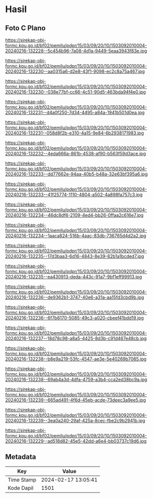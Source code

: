 # Hasil

## Foto C Plano

https://sirekap-obj-formc.kpu.go.id/bf02/pemilu/pdpr/15/03/09/20/10/1503092010004-20240216-132228--5c454b96-7a08-4d1a-9449-5eaa3943f83e.jpg

https://sirekap-obj-formc.kpu.go.id/bf02/pemilu/pdpr/15/03/09/20/10/1503092010004-20240216-132230--aa0315a6-d2e8-43f1-9098-ec2c8a75a467.jpg

https://sirekap-obj-formc.kpu.go.id/bf02/pemilu/pdpr/15/03/09/20/10/1503092010004-20240216-132230--038e77bf-cc66-4c51-90d5-463bda94f4e0.jpg

https://sirekap-obj-formc.kpu.go.id/bf02/pemilu/pdpr/15/03/09/20/10/1503092010004-20240216-132231--d4a0f250-7d34-4495-a84a-1941b501d0ea.jpg

https://sirekap-obj-formc.kpu.go.id/bf02/pemilu/pdpr/15/03/09/20/10/1503092010004-20240216-132231--058d8f2b-e310-4a15-9e84-6b2938171983.jpg

https://sirekap-obj-formc.kpu.go.id/bf02/pemilu/pdpr/15/03/09/20/10/1503092010004-20240216-132232--4eda666a-861b-4538-af90-b563f59d3ace.jpg

https://sirekap-obj-formc.kpu.go.id/bf02/pemilu/pdpr/15/03/09/20/10/1503092010004-20240216-132233--dd77662e-94aa-40b5-b48a-32e63bf395a6.jpg

https://sirekap-obj-formc.kpu.go.id/bf02/pemilu/pdpr/15/03/09/20/10/1503092010004-20240216-132233--41f25774-1110-4804-a502-4a898fa757c3.jpg

https://sirekap-obj-formc.kpu.go.id/bf02/pemilu/pdpr/15/03/09/20/10/1503092010004-20240216-132234--46dc8df6-2109-4ed4-bb26-0ffaa2c616e7.jpg

https://sirekap-obj-formc.kpu.go.id/bf02/pemilu/pdpr/15/03/09/20/10/1503092010004-20240216-132234--1aaca824-516b-4aac-83db-736765d4d2a2.jpg

https://sirekap-obj-formc.kpu.go.id/bf02/pemilu/pdpr/15/03/09/20/10/1503092010004-20240216-132235--17d3baa3-6d16-4843-8e39-82b1a1bcded7.jpg

https://sirekap-obj-formc.kpu.go.id/bf02/pemilu/pdpr/15/03/09/20/10/1503092010004-20240216-132235--ea430913-deda-443c-91a7-9bf1eff99913.jpg

https://sirekap-obj-formc.kpu.go.id/bf02/pemilu/pdpr/15/03/09/20/10/1503092010004-20240216-132236--de9362b1-3747-40e6-a31a-aa15fd3cbd9b.jpg

https://sirekap-obj-formc.kpu.go.id/bf02/pemilu/pdpr/15/03/09/20/10/1503092010004-20240216-132236--6f7b6170-5085-49c3-a020-cbeef41bdd19.jpg

https://sirekap-obj-formc.kpu.go.id/bf02/pemilu/pdpr/15/03/09/20/10/1503092010004-20240216-132237--18d78c98-a8a5-4425-8d3b-c91d467e48cb.jpg

https://sirekap-obj-formc.kpu.go.id/bf02/pemilu/pdpr/15/03/09/20/10/1503092010004-20240216-132238--b8e9a219-53fc-4547-ae3e-5e40269b7085.jpg

https://sirekap-obj-formc.kpu.go.id/bf02/pemilu/pdpr/15/03/09/20/10/1503092010004-20240216-132238--69ab4a3d-4dfa-4759-a3b4-cca2ed38bc9a.jpg

https://sirekap-obj-formc.kpu.go.id/bf02/pemilu/pdpr/15/03/09/20/10/1503092010004-20240216-132239--665ad491-4f6d-45eb-acde-73deec3a9ee5.jpg

https://sirekap-obj-formc.kpu.go.id/bf02/pemilu/pdpr/15/03/09/20/10/1503092010004-20240216-132239--3ea0a240-29af-425a-8cec-fbe2c9b2941b.jpg

https://sirekap-obj-formc.kpu.go.id/bf02/pemilu/pdpr/15/03/09/20/10/1503092010004-20240216-132229--ad518d82-45e5-42dd-a6e4-bb03737c19d6.jpg


## Metadata

| Key        | Value               |
| ---------- | ------------------- |
| Time Stamp | 2024-02-17 13:05:41 |
| Kode Dapil | 1501                |



